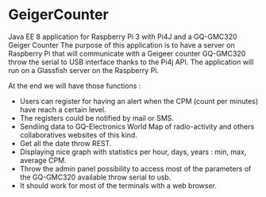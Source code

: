 # GeigerCounter
Java EE 8 application for Raspberry Pi 3 with Pi4J and a GQ-GMC320 Geiger Counter
The purpose of this application is to have a server on Raspberry Pi that will communicate with a Geigeer counter GQ-GMC320 throw the serial to USB interface thanks to the Pi4j API.
The application will run on a Glassfish server on the Raspberry Pi.

At the end we will have those functions :
+ Users can register for having an alert when the CPM (count per minutes) have reach a certain level.
+ The registers could be notified by mail or SMS.
+ Sendiing data to GQ-Electronics World Map of radio-activity and others collaboratives websites of this kind.
+ Get all the date throw REST.
+ Displaying nice graph with statistics per hour, days, years : min, max, average CPM.
+ Throw the admin panel possibility to access most of the parameters of the GQ-GMC320 available throw serial to usb.
+ It should work for most of the terminals with a web browser.
